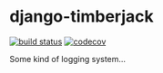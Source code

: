 # django-timberjack

[![build status](https://gitlab.com/rhblind/django-timberjack/badges/master/build.svg)](https://gitlab.com/rhblind/django-timberjack/commits/master)
[![codecov](https://codecov.io/gl/rhblind/django-timberjack/branch/master/graph/badge.svg?token=q7jSF6EGAH)](https://codecov.io/gl/rhblind/django-timberjack)


Some kind of logging system...
